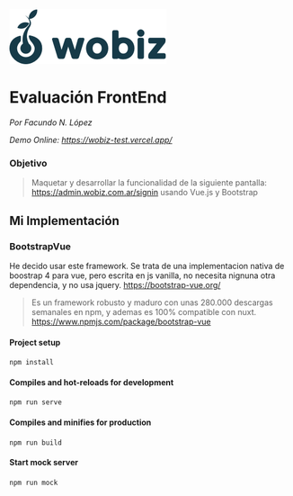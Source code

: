 ![Wobiz Logo](/src/assets/logo.png)

# Evaluación FrontEnd

*Por Facundo N. López*

*Demo Online: https://wobiz-test.vercel.app/*

### Objetivo

> Maquetar y desarrollar la funcionalidad de la siguiente pantalla:
https://admin.wobiz.com.ar/signin usando Vue.js y Bootstrap

## Mi Implementación

### BootstrapVue
He decido usar este framework. Se trata de una implementacion nativa de boostrap 4 para vue, pero escrita en js vanilla, no necesita nignuna otra dependencia, y no usa jquery. https://bootstrap-vue.org/

> Es un framework robusto y maduro con unas 280.000 descargas semanales en npm, y ademas es 100% compatible con nuxt. https://www.npmjs.com/package/bootstrap-vue

#### Project setup
```
npm install
```

#### Compiles and hot-reloads for development
```
npm run serve
```

#### Compiles and minifies for production
```
npm run build
```

#### Start mock server
```
npm run mock
```